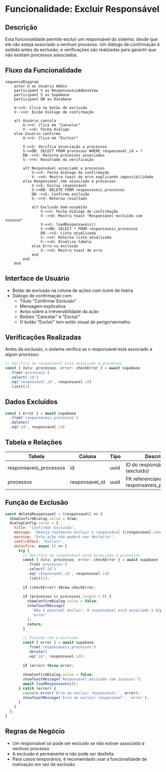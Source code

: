 # Funcionalidade: Excluir Responsável

## Descrição

Esta funcionalidade permite excluir um responsável do sistema, desde que ele não esteja associado a nenhum processo. Um diálogo de confirmação é exibido antes da exclusão, e verificações são realizadas para garantir que não existam processos associados.

## Fluxo da Funcionalidade

```mermaid
sequenceDiagram
    actor U as Usuário Admin
    participant V as ResponsaveisAdminView
    participant S as Supabase
    participant DB as Database
    
    U->>V: Clica no botão de exclusão
    V-->>U: Exibe diálogo de confirmação
    
    alt Usuário cancela
        U->>V: Clica em "Cancelar"
        V-->>U: Fecha diálogo
    else Usuário confirma
        U->>V: Clica em "Excluir"
        
        V->>S: Verifica associação a processos
        S->>DB: SELECT FROM processos WHERE responsavel_id = ?
        DB-->>S: Retorna processos associados
        S-->>V: Resultado da verificação
        
        alt Responsável associado a processos
            V->>V: Fecha diálogo de confirmação
            V-->>U: Mostra toast de erro explicando impossibilidade
        else Responsável não associado a processos
            V->>S: Exclui responsável
            S->>DB: DELETE FROM responsaveis_processos
            DB-->>S: Confirma exclusão
            S-->>V: Retorna resultado
            
            alt Exclusão bem-sucedida
                V->>V: Fecha diálogo de confirmação
                V-->>U: Mostra toast "Responsável excluído com sucesso"
                V->>S: loadResponsaveis()
                S->>DB: SELECT * FROM responsaveis_processos
                DB-->>S: Lista atualizada
                S-->>V: Retorna lista atualizada
                V-->>U: Atualiza tabela
            else Erro na exclusão
                V-->>U: Mostra toast de erro
            end
        end
    end
```

## Interface de Usuário

- Botão de exclusão na coluna de ações com ícone de lixeira
- Diálogo de confirmação com:
  - Título "Confirmar Exclusão"
  - Mensagem explicativa
  - Aviso sobre a irreversibilidade da ação
  - Botões "Cancelar" e "Excluir"
  - O botão "Excluir" tem estilo visual de perigo/vermelho

## Verificações Realizadas

Antes da exclusão, o sistema verifica se o responsável está associado a algum processo:

```javascript
// Verifica se responsável está associado a processos
const { data: processos, error: checkError } = await supabase
  .from('processos')
  .select('id')
  .eq('responsavel_id', responsavel.id)
  .limit(1)
```

## Dados Excluídos

```javascript
const { error } = await supabase
  .from('responsaveis_processos')
  .delete()
  .eq('id', responsavel.id)
```

## Tabela e Relações

| Tabela | Coluna | Tipo | Descrição |
|--------|--------|------|-----------|
| responsaveis_processos | id | uuid | ID do responsável (excluído) |
| processos | responsavel_id | uuid | FK referenciando responsaveis_processos.id |

## Função de Exclusão

```javascript
const deleteResponsavel = (responsavel) => {
  showConfirmDialog.value = true;
  dialogConfig.value = {
    title: 'Confirmar Exclusão',
    message: `Deseja realmente excluir o responsável ${responsavel.nome}?`,
    warning: 'Esta ação não poderá ser desfeita!',
    confirmText: 'Excluir',
    onConfirm: async () => {
      try {
        // Verifica se responsável está associado a processos
        const { data: processos, error: checkError } = await supabase
          .from('processos')
          .select('id')
          .eq('responsavel_id', responsavel.id)
          .limit(1);
        
        if (checkError) throw checkError;
        
        if (processos && processos.length > 0) {
          showConfirmDialog.value = false;
          showToastMessage(
            `Não é possível excluir. O responsável está associado a ${processos.length} processo(s).`,
            'error'
          );
          return;
        }
        
        // Procede com a exclusão
        const { error } = await supabase
          .from('responsaveis_processos')
          .delete()
          .eq('id', responsavel.id);
        
        if (error) throw error;
        
        showConfirmDialog.value = false;
        showToastMessage('Responsável excluído com sucesso!');
        await loadResponsaveis();
      } catch (error) {
        console.error('Erro ao excluir responsável:', error);
        showToastMessage('Erro ao excluir responsável', 'error');
      }
    }
  };
}
```

## Regras de Negócio

- Um responsável só pode ser excluído se não estiver associado a nenhum processo
- A exclusão é permanente e não pode ser desfeita
- Para casos temporários, é recomendado usar a funcionalidade de inativação em vez de exclusão
